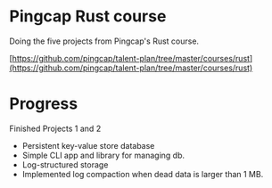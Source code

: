 # Pingcap Rust course

Doing the five projects from Pingcap's Rust course.

[https://github.com/pingcap/talent-plan/tree/master/courses/rust](https://github.com/pingcap/talent-plan/tree/master/courses/rust)

# Progress

Finished Projects 1 and 2

 - Persistent key-value store database
 - Simple CLI app and library for managing db.
 - Log-structured storage
 - Implemented log compaction when dead data is larger than 1 MB.

